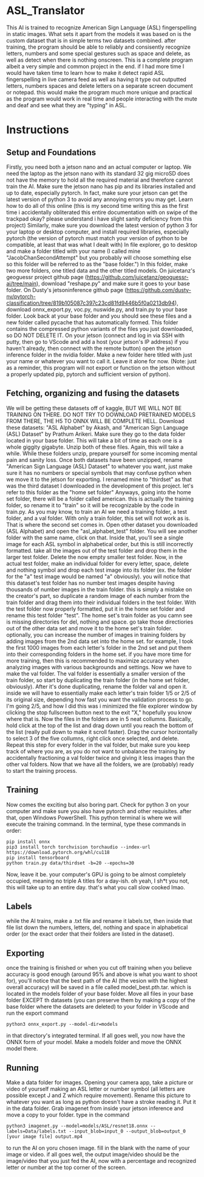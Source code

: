 # ASL_Translator
This AI is trained to recognize American Sign Language (ASL) fingerspelling in static images. What sets it apart from the models it was based on is the custom dataset that is in simple terms two datasets combined. after training, the program should be able to reliably and consisently recognize letters, numbers and some special gestures such as space and delete, as well as detect when there is nothing onscreen. This is a complete program albeit a very simple and common project in the end. if I had more time I would have taken time to learn how to make it detect rapid ASL fingerspelling in live camera feed
as well as having it type out outputted letters, numbers spaces and delete letters on a separate screen document or notepad. this would make the program much more unique and practical as the program would work in real time and people interacting with the mute and deaf and see what they are "typing" in ASL.
# Instructions
## Setup and Foundations
Firstly, you need both a jetson nano and an actual computer or laptop. We need the laptop as the jetson nano with its standard 32 gig microSD does not have the memory to hold all the required material and therefore cannot train the AI.
Make sure the jetson nano has pip and its libraries installed and up to date, especially pytorch. In fact, make sure your jetson can get the latest version of python 3 to avoid any annoying errors you may get. Learn how to do all of this online (this is my second time writing this as the first time i accidentally obliterated this entire documentation with on swipe of the trackpad okay? please understand i have slight sanity deficiency from this project)
Similarly, make sure you download the latest version of python 3 for your laptop or desktop computer, and install required libraries, especially pytorch (the version of pytorch must match your version of python to be compatible, at least that was what I dealt with)
In file explorer, go to desktop and make a folder titled with your name (I called mine "JacobChanSecondAttempt" but you probably will choose something else so this folder will be referred to as the "base folder.")
In this folder, make two more folders, one titled data and the other titled models. 
On juicetanz's geoguessr project github page (https://github.com/juicetanz/geoguessr-ai/tree/main), download "reshape.py" and make sure it goes to your base folder. 
On Dusty's jetsoninference github page (https://github.com/dusty-nv/pytorch-classification/tree/819b105087c397c23cd81fd9446b5f0a0213db94), download onnx_export.py, voc.py, nuswide.py, and train.py to your base folder. 
Look back at your base folder and you should see these files and a new folder called pycache that has automatically formed. This folder contains the compressed python variants of the files you just downloaded, so DO NOT DELETE IT.
On your jetson (connect and log in via SSH with putty, then go to VScode and add a host (your jetson's IP address) if you haven't already, then connect with the remote button) open the jetson inference folder in the nvidia folder. Make a new folder here titled with just your name or whatever you want to call it. Leave it alone for now. 
(Note: just as a reminder, this program will not export or function on the jetson without a properly updated pip, pytorch and sufficient version of python). 
## Fetching, organizing and fusing the datasets
We will be getting these datasets off of kaggle, BUT WE WILL NOT BE TRAINING ON THERE. DO NOT TRY TO DOWNLOAD PRETRAINED MODELS FROM THERE, THE H5 TO ONNX WILL BE COMPLETE HELL.
Download these datasets: "ASL Alphabet" by Akash, and "American Sign Language (ASL) Dataset" by Prathum Arikeri. Make sure they go to the data folder located in your base folder. This will take a bit of time as each one is a whole giggity gigabyte.
Unzip both of these files. Again, this will take a while. While these folders unzip, prepare yourself for some incoming mental pain and sanity loss. 
Once both datasets have been unzipped, rename "American Sign Language (ASL) Dataset" to whatever you want, just make sure it has no numbers or special symbols that may confuse python when we move it to the jetson for exporting. I renamed mine to "thirdset" as that was the third dataset I downloaded in the development of this project. let's refer to this folder as the "home set folder"
Anyways, going into the home set folder, there will be a folder called american. this is actually the training folder, so rename it to "train" so it will be recognizable by the code in train.py.
As you may know, to train an AI we need a training folder, a test folder, and a val folder. With only a train folder, this set will not work as is. That is where the second set comes in. Open other dataset you downloaded (ASL Alphabet) and open the "asl_alphabet_test" folder. You will see another folder with the same name, click on that. Inside that, you'll see a single image for each ASL symbol in alphabetical order, but this is still incorrectly formatted. take all the images out of the test folder and drop them in the larger test folder. Delete the now empty smaller test folder. Now, in the actual test folder, make an individual folder for every letter, space, delete and nothing symbol and drop each test image into its folder (ex. the folder for the "a" test image would be named "a" obviously).
you will notice that this dataset's test folder has no number test images despite having thousands of number images in the train folder. this is simply a mistake on the creator's part, so duplicate a random image of each number from the train folder and drag them into their individual folders in the test folder. With the test folder now properly formatted, put it in the home set folder and rename this test folder "test".
The home set's train folder as you camn see is missing directories for del, nothing and space. go take those directiories out of the other data set and move it to the home set's train folder. optionally, you can increase the number of images in training folders by adding images from the 2nd data set into the home set. for example, I took the first 1000 images from each letter's folder in the 2nd set and put them into their corresponding folders in the home set. if you have more time for more training, then this is recommended to maximize accuracy when analyzing images with various backgrounds and settings.
Now we have to make the val folder. The val folder is essentially a smaller version of the train folder, so start by duplicating the train folder (in the home set folder, obviously). After it's done duplicating, rename the folder val and open it. inside we will have to essentially make each letter's train folder 1/5 or 2/5 of its original size, depending how fast you want the validation process to go. I'm going 2/5, and how I did this was i minimized the file explorer window by clicking the stop fullscreen button next to the exit "X," hopefully you know where that is. Now the files in the folders are in 5 neat collumns. Basically, hold click at the top of the list and drag down until you reach the bottom of the list (really pull down to make it scroll faster). Drag the cursor horizontally to select 3 of the five collumns, right click once selected, and delete. Repeat this step for every folder in the val folder, but make sure you keep track of where you are, as you do not want to unbalance the training by accidentally fractioning a val folder twice and giving it less images than the other val folders.
Now that we have all the folders, we are (probably) ready to start the training process.
## Training
Now comes the exciting but also boring part. Check for python 3 on your computer and make sure you also have pytorch and other requisites. after that, open Windows PowerShell. This python terminal is where we will execute the training command. In the terminal, type these commands in order: 
```{bash}
pip install onnx 
pip3 install torch torchvision torchaudio --index-url https://download.pytorch.org/whl/cu118
pip install tensorboard
python train.py data/thirdset -b=20 --epochs=30 
```
Now, leave it be. your computer's GPU is going to be almost completely occupied, meaning no triple A titles for a day-ish. oh yeah, I sh*t you not, this will take up to an entire day. that's what you call slow cooked lmao. 
## Labels
while the AI trains, make a .txt file and rename it labels.txt, then inside that file list down the numbers, letters, del, nothing and space in alphabetical order (or the exact order that their folders are listed in the dataset). 
## Exporting
once the training is finished or when you cut off training when you believe accuracy is good enough (around 95% and above is what you want to shoot for), you'll notice that the best path of the AI (the vesion with the highest overall accuracy) will be saved in a file called model_best.pth.tar. which is located in the models folder of your base folder. Move all files in your base folder EXCEPT th datasets (you can preserve them by making a copy of the base folder where the datasets are deleted) to your folder in VScode and run the export command 
```{bash}
python3 onnx_export.py --model-dir=models
```
in that directory's integrated terminal. If all goes well, you now have the ONNX form of your model. Make a models folder and move the ONNX model there.
## Running
Make a data folder for images. Opening your camera app, take a picture or video of yourself making an ASL letter or number symbol (all letters are possible except J and Z which require movement). Rename this picture to whatever you want as long as python doesn't have a stroke reading it. Put it in the data folder. Grab imagenet from inside your jetson inference and move a copy to your folder. type in the command 
```{bash}
python3 imagenet.py --model=models/ASL/resnet18.onnx --labels=Data/labels.txt --input_blob=input_0 --output_blob=output_0 [your image file] output.mp4
```
to run the AI on yoru chosen image. fill in the blank with the name of your image or video. if all goes well, the output image/video should be the image/video that you just fed the AI, now with a percentage and recognized letter or number at the top corner of the screen.
